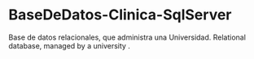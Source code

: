 # BaseDeDatos-Clinica-SqlServer
Base de datos relacionales, que administra una Universidad.   Relational database, managed by a university
.
